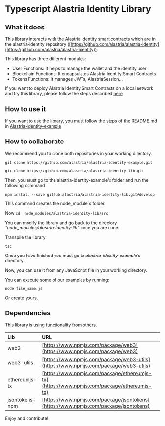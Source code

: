 # Typescript Alastria Identity Library

## What it does

This library interacts with the Alastria Identity smart contracts which are in the alastria-identity repository ([https://github.com/alastria/alastria-identity](https://github.com/alastria/alastria-identity)).

This library has three different modules:

- User Functions: It helps to manage the wallet and the identity user
- Blockchain Functions: It encapsulates Alastria Identity Smart Contracts
- Tokens Functions: It manages JWTs, AlastriaSession...

If you want to deploy Alastria Identity Smart Contracts on a local network and try this library, please follow the steps described [here](#ganache)

## How to use it

If you want to use the library, you must follow the steps of the README.md in [Alastria-identity-example](https://github.com/alastria/alastria-identity-example)

## How to collaborate

We recommend you to clone both repositories in your working directory.
```
git clone https://github.com/alastria/alastria-identity-example.git

git clone https://github.com/alastria/alastria-identity-lib.git
```
Then, you must go to the alastria-identity-example's folder and run the following command
```
npm install --save github:alastria/alastria-identity-lib.git#develop
```
This command creates the node_module´s folder. 

Now `cd  node_modules/alastria-identity-lib/src`

You can modify the library and go back to the directory  _"node_modules/alastria-identity-lib"_ once you are done.

Transpile the library
```
tsc 
```
Once you have finished you must go to _alastria-identity-example_'s directory.

Now, you can use it from any JavaScript file in your working directory.

You can execute some of our examples by running:
```
node file_name.js 
```
Or create yours.

## Dependencies

This library is using functionality from others.

| Lib | URL |
|:------------- |:-------------|
| web3     | [https://www.npmjs.com/package/web3](https://www.npmjs.com/package/web3) |
| web3-utils | [https://www.npmjs.com/package/web3-utils](https://www.npmjs.com/package/web3-utils) |
| ethereumjs-tx   | [https://www.npmjs.com/package/ethereumjs-tx](https://www.npmjs.com/package/ethereumjs-tx) |
| jsontokens-npm   | [https://www.npmjs.com/package/jsontokens](https://www.npmjs.com/package/jsontokens) |

Enjoy and contribute!
